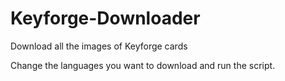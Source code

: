 # Keyforge-Downloader
Download all the images of Keyforge cards

Change the languages you want to download and run the script.